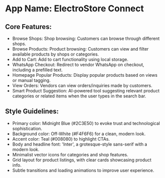 # **App Name**: ElectroStore Connect

## Core Features:

- Browse Shops: Shop browsing: Customers can browse through different shops.
- Browse Products: Product browsing: Customers can view and filter available products by shops or categories.
- Add to Cart: Add to cart functionality using local storage.
- WhatsApp Checkout: Redirect to vendor WhatsApp on checkout, including a prefilled text.
- Homepage Popular Products: Display popular products based on views or manual tagging.
- View Orders: Vendors can view orders/inquiries made by customers.
- Smart Product Suggestion: AI-powered tool suggesting relevant product categories or related items when the user types in the search bar.

## Style Guidelines:

- Primary color: Midnight Blue (#2C3E50) to evoke trust and technological sophistication.
- Background color: Off-White (#F4F6F6) for a clean, modern look.
- Accent color: Teal (#008080) to highlight CTAs.
- Body and headline font: 'Inter', a grotesque-style sans-serif with a modern look.
- Minimalist vector icons for categories and shop features.
- Grid layout for product listings, with clear cards showcasing product info.
- Subtle transitions and loading animations to improve user experience.